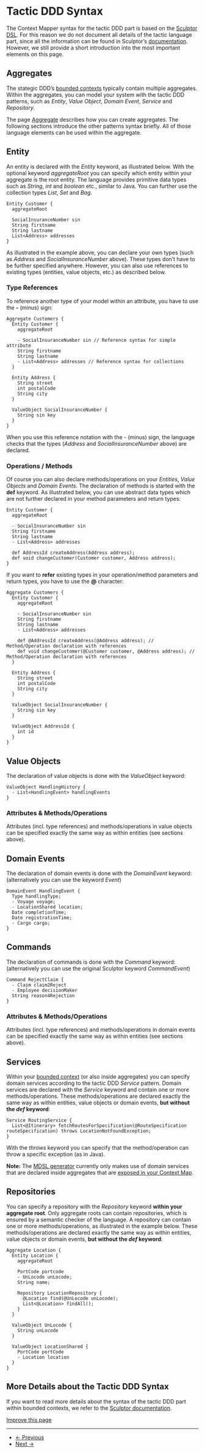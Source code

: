 
# Tactic DDD Syntax

The Context Mapper syntax for the tactic DDD part is based on the [Sculptor DSL](https://sculptor.github.io/). For this reason we do not document all details of the tactic language part, since all the information can be found in Sculptor’s [documentation](https://sculptor.github.io/documentation/advanced-tutorial).
However, we still provide a short introduction into the most important elements on this page.

## Aggregates

The stategic DDD’s [bounded contexts](/docs/bounded-context) typically contain multiple aggregates. Within the aggregates, you can model
your system with the tactic DDD patterns, such as *Entity*, *Value Object*, *Domain Event*, *Service* and *Repository*.

The page [Aggregate](/docs/aggregate) describes how you can create aggregates. The following sections introduce the other patterns syntax
briefly. All of those language elements can be used within the aggregate.

## Entity

An entity is declared with the *Entity* keyword, as illustrated below. With the optional keyword *aggregateRoot* you can specify which entity
within your aggregate is the root entity. The language provides primitive data types such as *String*, *int* and *boolean* etc., similar to
Java. You can further use the collection types *List*, *Set* and *Bag*.

```
Entity Customer {
  aggregateRoot

  SocialInsuranceNumber sin
  String firstname
  String lastname
  List<Address> addresses
}

```

As illustrated in the example above, you can declare your own types (such as *Address* and *SocialInsuranceNumber* above). These types don’t
have to be further specified anywhere. However, you can also use references to existing types (entities, value objects, etc.) as described
below.

### Type References

To reference another type of your model within an attribute, you have to use the **-** (minus) sign:

```
Aggregate Customers {
  Entity Customer {
    aggregateRoot

    - SocialInsuranceNumber sin // Reference syntax for simple attribute
    String firstname
    String lastname
    - List<Address> addresses // Reference syntax for collections
  }

  Entity Address {
    String street
    int postalCode
    String city
  }

  ValueObject SocialInsuranceNumber {
    String sin key
  }
}

```

When you use this reference notation with the *-* (minus) sign, the language checks that the types (*Address* and *SocialInsuranceNumber*
above) are declared.

### Operations / Methods

Of course you can also declare methods/operations on your *Entities*, *Value Objects* and *Domain Events*. The declaration of methods
is started with the **def** keyword. As illustrated below, you can use abstract data types which are not further declared in your
method parameters and return types:

```
Entity Customer {
  aggregateRoot

  - SocialInsuranceNumber sin
  String firstname
  String lastname
  - List<Address> addresses

  def AddressId createAddress(Address address);
  def void changeCustomer(Customer customer, Address address);
}

```

If you want to **refer** existing types in your operation/method parameters and return types, you have to use the **@** character:

```
Aggregate Customers {
  Entity Customer {
    aggregateRoot

    - SocialInsuranceNumber sin
    String firstname
    String lastname
    - List<Address> addresses

    def @AddressId createAddress(@Address address); // Method/Operation declaration with references
    def void changeCustomer(@Customer customer, @Address address); // Method/Operation declaration with references
  }

  Entity Address {
    String street
    int postalCode
    String city
  }

  ValueObject SocialInsuranceNumber {
    String sin key
  }

  ValueObject AddressId {
    int id
  }
}

```

## Value Objects

The declaration of value objects is done with the *ValueObject* keyword:

```
ValueObject HandlingHistory {
  - List<HandlingEvent> handlingEvents
}

```

### Attributes & Methods/Operations

Attributes (incl. type references) and methods/operations in value objects can be specified exactly the same way as within entities (see sections above).

## Domain Events

The declaration of domain events is done with the *DomainEvent* keyword: (alternatively you can use the keyword *Event*)

```
DomainEvent HandlingEvent {
  Type handlingType;
  - Voyage voyage;
  - LocationShared location;
  Date completionTime;
  Date registrationTime;
  - Cargo cargo;
}

```

## Commands

The declaration of commands is done with the *Command* keyword: (alternatively you can use the original Sculptor keyword *CommandEvent*)

```
Command RejectClaim {
  - Claim claim2Reject
  - Employee decisionMaker
  String reason4Rejection
}

```

### Attributes & Methods/Operations

Attributes (incl. type references) and methods/operations in domain events can be specified exactly the same way as within entities (see sections above).

## Services

Within your [bounded context](/docs/bounded-context) (or also inside aggregates) you can specify domain services according to the tactic DDD *Service* pattern. Domain services are declared with the *Service* keyword and contain one or more methods/operations. These methods/operations are declared exactly the same way as within entities, value
objects or domain events, **but without the *def* keyword**:

```
Service RoutingService {
  List<@Itinerary> fetchRoutesForSpecification(@RouteSpecification routeSpecification) throws LocationNotFoundException;
}

```

With the *throws* keyword you can specify that the method/operation can throw a specific exception (as in Java).

**Note:** The [MDSL generator](/docs/mdsl/) currently only makes use of domain services that are declared inside aggregates that are [exposed in your Context Map](/docs/context-map/#exposed-aggregates).

## Repositories

You can specify a repository with the *Repository* keyword **within your aggregate root**. Only aggregate roots can contain repositories,
which is ensured by a semantic checker of the language. A repository can contain one or more methods/operations, as illustrated in
the example below. These methods/operations are declared exactly the same way as within entities, value objects or domain events,
**but without the *def* keyword**:

```
Aggregate Location {
  Entity Location {
    aggregateRoot

    PortCode portcode
    - UnLocode unLocode;
    String name;

    Repository LocationRepository {
      @Location find(@UnLocode unLocode);
      List<@Location> findAll();
    }
  }

  ValueObject UnLocode {
    String unLocode
  }

  ValueObject LocationShared {
    PortCode portCode
    - Location location
  }
}

```

## More Details about the Tactic DDD Syntax

If you want to read more details about the syntax of the tactic DDD part within bounded contexts, we refer to the [Sculptor documentation](https://sculptor.github.io/documentation/advanced-tutorial).

[Improve this page](https://github.com/ContextMapper/contextmapper.github.io/blob/master/_docs/language-reference/tactic-ddd.md)

---

* [← Previous](/docs/aggregate/)
* [Next →](/docs/application-and-process-layer/)


